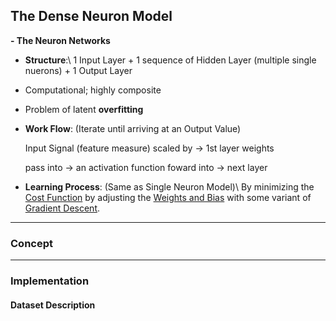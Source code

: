 ## The Dense Neuron Model

**- The Neuron Networks**
* **Structure**:\\
    1 Input Layer + 1 sequence of Hidden Layer (multiple single nuerons) + 1 Output Layer
* Computational; highly composite
* Problem of latent **overfitting**
* **Work Flow**: (Iterate until arriving at an Output Value)

    Input Signal (feature measure) scaled by $\to$ 1st layer weights
    
    pass into $\to$ an activation function foward into $\to$ next layer
* **Learning Process**: (Same as Single Neuron Model)\\
     By minimizing the <ins>Cost Function</ins> by adjusting the <ins>Weights and Bias</ins> with some variant of <ins>Gradient Descent</ins>.

   


---
### **Concept**



---

### **Implementation**

#### **Dataset Description**